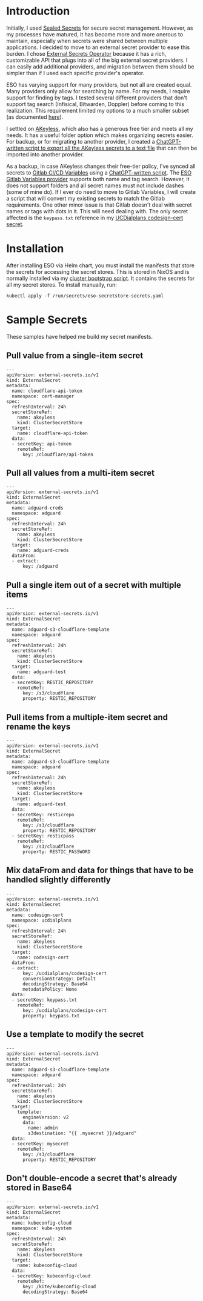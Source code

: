 # Introduction
Initially, I used [Sealed Secrets](/manifests/system/sealed-secrets) for secure secret management. However, as my processes have matured, it has become more and more onerous to maintain, especially when secrets were shared between multiple applications. I decided to move to an external secret provider to ease this burden. I chose [External Secrets Operator](https://external-secrets.io/latest/) because it has a rich, customizable API that plugs into all of the big external secret providers. I can easily add additional providers, and migration between them should be simpler than if I used each specific provider's operator.

ESO has varying support for many providers, but not all are created equal. Many providers only allow for searching by name. For my needs, I require support for finding by tags. I tested several different providers that don't support tag search (Infisical, Bitwarden, Doppler) before coming to this realization. This requirement limited my options to a much smaller subset (as documented [here](https://external-secrets.io/latest/introduction/stability-support/)).

I settled on [AKeyless](https://www.akeyless.io/), which also has a generous free tier and meets all my needs. It has a useful folder option which makes organizing secrets easier. For backup, or for migrating to another provider, I created a [ChatGPT-written script to export all the AKeyless secrets to a text file](/scripts/akeyless/export-akeyless-secrets.sh) that can then be imported into another provider.

As a backup, in case AKeyless changes their free-tier policy, I've synced all secrets to [Gitlab CI/CD Variables](https://docs.gitlab.com/ci/variables/) using a [ChatGPT-written script](/scripts/gitlab/import-akeyless-secrets.sh). The [ESO Gitlab Variables provider](https://external-secrets.io/latest/provider/gitlab-variables/) supports both name and tag search. However, it does not support folders and all secret names must not include dashes (some of mine do). If I ever do need to move to Gitlab Variables, I will create a script that will convert my existing secrets to match the Gitlab requirements. One other minor issue is that Gitlab doesn't deal with secret names or tags with dots in it. This will need dealing with. The only secret affected is the `keypass.txt` reference in my [UCDialplans codesign-cert secret](/manifests/apps/ucdialplans/base/external-secrets.yaml).

# Installation
After installing ESO via Helm chart, you must install the manifests that store the secrets for accessing the secret stores. This is stored in NixOS and is normally installed via my [cluster bootstrap script](/scripts/bootstrap-cluster.sh). It contains the secrets for all my secret stores. To install manually, run:
```
kubectl apply -f /run/secrets/eso-secretstore-secrets.yaml
```

# Sample Secrets
These samples have helped me build my secret manifests.

## Pull value from a single-item secret
```
---
apiVersion: external-secrets.io/v1
kind: ExternalSecret
metadata:
  name: cloudflare-api-token
  namespace: cert-manager
spec:
  refreshInterval: 24h
  secretStoreRef:
    name: akeyless
    kind: ClusterSecretStore
  target:
    name: cloudflare-api-token
  data:
  - secretKey: api-token 
    remoteRef:
      key: /cloudflare/api-token
```

## Pull all values from a multi-item secret
```
---
apiVersion: external-secrets.io/v1
kind: ExternalSecret
metadata:
  name: adguard-creds
  namespace: adguard
spec:
  refreshInterval: 24h
  secretStoreRef:
    name: akeyless
    kind: ClusterSecretStore
  target:
    name: adguard-creds
  dataFrom:
  - extract:
      key: /adguard

```

## Pull a single item out of a secret with multiple items
```
---
apiVersion: external-secrets.io/v1
kind: ExternalSecret
metadata:
  name: adguard-s3-cloudflare-template
  namespace: adguard
spec:
  refreshInterval: 24h
  secretStoreRef:
    name: akeyless
    kind: ClusterSecretStore
  target:
    name: adguard-test
  data:
  - secretKey: RESTIC_REPOSITORY
    remoteRef:
      key: /s3/cloudflare
      property: RESTIC_REPOSITORY
```

## Pull items from a multiple-item secret and rename the keys
```
---
apiVersion: external-secrets.io/v1
kind: ExternalSecret
metadata:
  name: adguard-s3-cloudflare-template
  namespace: adguard
spec:
  refreshInterval: 24h
  secretStoreRef:
    name: akeyless
    kind: ClusterSecretStore
  target:
    name: adguard-test
  data:
  - secretKey: resticrepo
    remoteRef:
      key: /s3/cloudflare
      property: RESTIC_REPOSITORY
  - secretKey: resticpass
    remoteRef:
      key: /s3/cloudflare
      property: RESTIC_PASSWORD
```

## Mix dataFrom and data for things that have to be handled slightly differently
```
---
apiVersion: external-secrets.io/v1
kind: ExternalSecret
metadata:
  name: codesign-cert
  namespace: ucdialplans
spec:
  refreshInterval: 24h
  secretStoreRef:
    name: akeyless
    kind: ClusterSecretStore
  target:
    name: codesign-cert
  dataFrom:
  - extract:
      key: /ucdialplans/codesign-cert
      conversionStrategy: Default
      decodingStrategy: Base64
      metadataPolicy: None
  data:
  - secretKey: keypass.txt
    remoteRef:
      key: /ucdialplans/codesign-cert
      property: keypass.txt
```

## Use a template to modify the secret
```
---
apiVersion: external-secrets.io/v1
kind: ExternalSecret
metadata:
  name: adguard-s3-cloudflare-template
  namespace: adguard
spec:
  refreshInterval: 24h
  secretStoreRef:
    name: akeyless
    kind: ClusterSecretStore
  target:
    template:
      engineVersion: v2
      data:
        name: admin
        s3destination: "{{ .mysecret }}/adguard"
  data:
  - secretKey: mysecret
    remoteRef:
      key: /s3/cloudflare
      property: RESTIC_REPOSITORY
```

## Don't double-encode a secret that's already stored in Base64
```
---
apiVersion: external-secrets.io/v1
kind: ExternalSecret
metadata:
  name: kubeconfig-cloud
  namespace: kube-system
spec:
  refreshInterval: 24h
  secretStoreRef:
    name: akeyless
    kind: ClusterSecretStore
  target:
    name: kubeconfig-cloud
  data:
  - secretKey: kubeconfig-cloud
    remoteRef:
      key: /kite/kubeconfig-cloud
      decodingStrategy: Base64
```